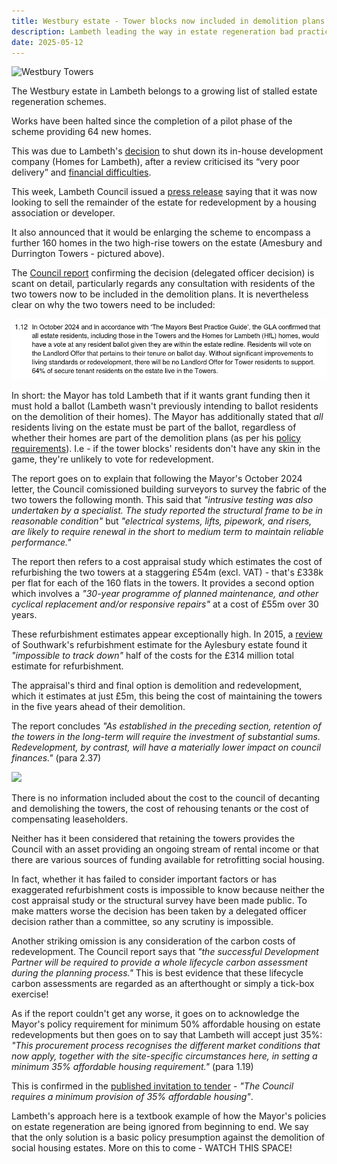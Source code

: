 ```yaml
---
title: Westbury estate - Tower blocks now included in demolition plans 
description: Lambeth leading the way in estate regeneration bad practice!
date: 2025-05-12
---
```

![Westbury Towers](https://love.lambeth.gov.uk/wp-content/uploads/2025/05/Westbury-Towers-e1746095951802.png)

The Westbury estate in Lambeth belongs to a growing list of stalled estate regeneration schemes.

Works have been halted since the completion of a pilot phase of the scheme providing 64 new homes.

This was due to Lambeth's [decision](https://www.insidehousing.co.uk/news/london-council-plans-to-deliver-at-least-500-new-homes-by-2030-85865) to shut down its in-house development company (Homes for Lambeth), after a review criticised its “very poor delivery” and [financial difficulties](https://www.brixtonbuzz.com/2025/05/still-on-the-payroll-homes-for-lambeth-refuses-to-die-quietly-or-cheaply/).

This week, Lambeth Council issued a [press release](https://love.lambeth.gov.uk/lambeth-an-extra-300-new-homes-could-be-added-to-council-estate/) saying that it was now looking to sell the remainder of the estate for redevelopment by a housing association or developer. 

It also announced that it would be enlarging the scheme to encompass a further 160 homes in the two high-rise towers on the estate (Amesbury and Durrington Towers - pictured above).

The [Council report](https://moderngov.lambeth.gov.uk/documents/s165728/CMDDR%20Westbury%20Estate%20Renewal%20Durrington%20and%20Amesbury%20Towers%20Part%20I.pdf) confirming the decision (delegated officer decision) is scant on detail, particularly regards any consultation with residents of the two towers now to be included in the demolition plans. It is nevertheless clear on why the two towers need to be included:

![Westbury Towers report screenshot](../estates/src/images/westburyreport.png)

In short: the Mayor has told Lambeth that if it wants grant funding then it must hold a ballot (Lambeth wasn't previously intending to ballot residents on the demolition of their homes). The Mayor has additionally stated that *all* residents living on the estate must be part of the ballot, regardless of whether their homes are part of the demolition plans (as per his [policy requirements](https://www.london.gov.uk/sites/default/files/gla_cfg_section_8._resident_ballots_-_18_july_2018.pdf)). I.e - if the tower blocks' residents don't have any skin in the game, they're unlikely to vote for redevelopment.

The report goes on to explain that following the Mayor's October 2024 letter, the Council comissioned building surveyors to survey the fabric of the two towers the following month. This said that _"intrusive testing was also undertaken by a specialist. The study reported the structural frame to be in reasonable condition"_  but _"electrical systems, lifts, pipework, and risers, are likely to require renewal in the short to medium term to maintain reliable performance."_

The report then refers to a cost appraisal study which estimates the cost of refurbishing the two towers at a staggering £54m (excl. VAT) - that's £338k per flat for each of the 160 flats in the towers. It provides a second option which involves a _"30-year programme of planned maintenance, and other cyclical replacement and/or responsive repairs"_ at a cost of £55m over 30 years. 

These refurbishment estimates appear exceptionally high. In 2015, a [review](https://www.architectsjournal.co.uk/news/assessing-aylesbury-whats-the-true-cost-of-demolishing-council-estates) of Southwark's refurbishment estimate for the Aylesbury estate found it _"impossible to track down"_ half of the costs for the £314 million total estimate for refurbishment.

The appraisal's third and final option is demolition and redevelopment, which it estimates at just £5m, this being the cost of maintaining the towers in the five years ahead of their demolition.

The report concludes _"As established in the preceding section, retention of the towers in the long-term will require the investment of substantial sums. Redevelopment, by contrast, will have a materially lower impact on council finances."_ (para 2.37)

![](..estates/src/images/westburyscreenshot.png)

There is no information included about the cost to the council of decanting and demolishing the towers, the cost of rehousing tenants or the cost of compensating leaseholders. 

Neither has it been considered that retaining the towers provides the Council with an asset providing an ongoing stream of rental income or that there are various sources of funding available for retrofitting social housing.

In fact, whether it has failed to consider important factors or has exaggerated refurbishment costs is impossible to know because neither the cost appraisal study or the structural survey have been made public. To make matters worse the decision has been taken by a delegated officer decision rather than a committee, so any scrutiny is impossible.

Another striking omission is any consideration of the carbon costs of redevelopment. The Council report says that _"the successful Development Partner will be required to provide a whole lifecycle carbon assessment during the planning process."_ This is best evidence that these lifecycle carbon assessments are regarded as an afterthought or simply a tick-box exercise!

As if the report couldn't get any worse, it goes on to acknowledge the Mayor's policy requirement for minimum 50% affordable housing on estate redevelopments but then goes on to say that Lambeth will accept just 35%: _"This procurement process recognises the different market conditions that now apply, together with the site-specific circumstances here, in setting a minimum 35% affordable housing requirement."_ (para 1.19)

This is confirmed in the [published invitation to tender](https://www.theconstructionindex.co.uk/tenders/view/26195) - _"The Council requires a minimum provision of 35% affordable housing"_.

Lambeth's approach here is a textbook example of how the Mayor's policies on estate regeneration are being ignored from beginning to end. We say that the only solution is a basic policy presumption against the demolition of social housing estates. More on this to come - WATCH THIS SPACE! 